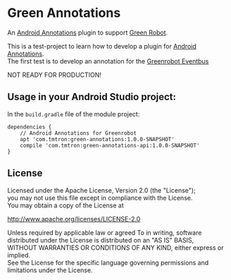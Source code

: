 # Green Annotations

An [Android Annotations](http://androidannotations.org/) plugin to support [Green Robot](http://greenrobot.org/).

This is a test-project to learn how to develop a plugin for [Android Annotations](http://androidannotations.org/).  
The first test is to develop an annotation for the [Greenrobot Eventbus](http://greenrobot.org/eventbus/)

NOT READY FOR PRODUCTION!

## Usage in your Android Studio project:

In the `build.gradle` file of the module project:

    dependencies {
        // Android Annotations for Greenrobot
        apt 'com.tmtron:green-annotations:1.0.0-SNAPSHOT'
        compile 'com.tmtron:green-annotations-api:1.0.0-SNAPSHOT'
    }

## License
Licensed under the Apache License, Version 2.0 (the "License");  
you may not use this file except in compliance with the License.  
You may obtain a copy of the License at

http://www.apache.org/licenses/LICENSE-2.0

Unless required by applicable law or agreed To in writing, software  
distributed under the License is distributed on an "AS IS" BASIS,  
WITHOUT WARRANTIES OR CONDITIONS OF ANY KIND, either express or implied.  
See the License for the specific language governing permissions and  
limitations under the License.
